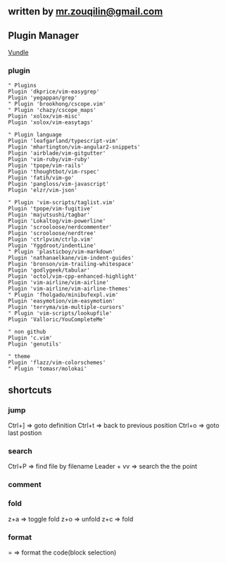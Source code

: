 ## written by mr.zouqilin@gmail.com

## Plugin Manager
[Vundle](https://github.com/VundleVim/Vundle.vim)

### plugin
```config
" Plugins
Plugin 'dkprice/vim-easygrep'
Plugin 'yegappan/grep'
" Plugin 'brookhong/cscope.vim'
" Plugin 'chazy/cscope_maps'
Plugin 'xolox/vim-misc'
Plugin 'xolox/vim-easytags'

" Plugin language
Plugin 'leafgarland/typescript-vim'
Plugin 'mhartington/vim-angular2-snippets'
Plugin 'airblade/vim-gitgutter'
Plugin 'vim-ruby/vim-ruby'
Plugin 'tpope/vim-rails'
Plugin 'thoughtbot/vim-rspec'
Plugin 'fatih/vim-go'
Plugin 'pangloss/vim-javascript'
Plugin 'elzr/vim-json'

" Plugin 'vim-scripts/taglist.vim'
Plugin 'tpope/vim-fugitive'
Plugin 'majutsushi/tagbar'
Plugin 'Lokaltog/vim-powerline'
Plugin 'scrooloose/nerdcommenter'
Plugin 'scrooloose/nerdtree'
Plugin 'ctrlpvim/ctrlp.vim'
Plugin 'Yggdroot/indentLine'
" Plugin 'plasticboy/vim-markdown'
Plugin 'nathanaelkane/vim-indent-guides'
Plugin 'bronson/vim-trailing-whitespace'
Plugin 'godlygeek/tabular'
Plugin 'octol/vim-cpp-enhanced-highlight'
Plugin 'vim-airline/vim-airline'
Plugin 'vim-airline/vim-airline-themes'
" Plugin 'fholgado/minibufexpl.vim'
Plugin 'easymotion/vim-easymotion'
Plugin 'terryma/vim-multiple-cursors'
" Plugin 'vim-scripts/lookupfile'
Plugin 'Valloric/YouCompleteMe'

" non github
Plugin 'c.vim'
Plugin 'genutils'

" theme
Plugin 'flazz/vim-colorschemes'
" Plugin 'tomasr/molokai'
```

## shortcuts

### jump
Ctrl+] => goto definition
Ctrl+t => back to previous position
Ctrl+o => goto last postion

### search
Ctrl+P => find file by filename
Leader + vv => search the the point

### comment

### fold
z+a => toggle fold
z+o => unfold
z+c => fold

### format
= => format the code(block selection)
